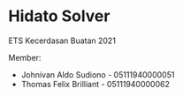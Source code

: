 # Hidato Solver
ETS Kecerdasan Buatan 2021

Member:
- Johnivan Aldo Sudiono - 05111940000051
- Thomas Felix Brilliant - 05111940000062
